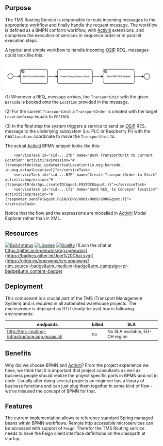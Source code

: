 ## Purpose

The TMS Routing Service is responsible to route incoming messages to the
appropriate workflow and finally handle the request message. The workflow
is defined as a BMPN conform workflow, with [Activiti](https://www.activiti.org)
extensions, and comprises the execution of services in sequence order or in parallel
execution steps.

A typical and simple workflow to handle incoming [OSIP][2]
REQ_ messages could look like this:

![Workflow][1]
 
(1) Whenever a REQ_ message arrives, the `TransportUnit` with the given
`Barcode` is booked onto the `Location` provided in the message.

(2) For the current `TransportUnit` a `TransportOrder` is created with
the target `LocationGroup` equals to `FGSTOCK`.

(3) In the final step the system triggers a service to send an [OSIP][2] RES_
message to the underlying subsystem (i.e. PLC or Raspberry Pi) with the
next `Location` coordinate to move the `TransportUnit` to.

The actual [Activiti](https://www.activiti.org) BPMN snippet looks like this:

```
    <serviceTask id="sid-...27D" name="Book TransportUnit to current Location" activiti:expression="#{transportUnitApi.updateActualLocation(in.msg.barcode, in.msg.actualLocation)}"></serviceTask>
    <serviceTask id="sid-...B7F" name="Create TransportOrder to Stock" activiti:expression="#{transportOrderApi.createTO(&quot;FGSTOCK&quot;)}"></serviceTask>
    <serviceTask id="sid-...C72" name="Send RES_ to Conveyor location" activiti:expression="#{responder.sendTo(&quot;FGIN/CONV/0001/0000/0000&quot;)}"></serviceTask>
```

Notice that the flow and the expressions are modelled in [Activiti](https://www.activiti.org)
Model Explorer rather than in XML.

## Resources

[![Build status](https://travis-ci.com/openwms/org.openwms.tms.routing.svg?branch=master)](https://travis-ci.com/openwms/org.openwms.tms.routing)
[![License](https://img.shields.io/badge/License-Apache%202.0-blue.svg)](LICENSE)
[![Quality](https://sonarcloud.io/api/project_badges/measure?project=org.openwms:org.openwms.tms.routing&metric=alert_status)](https://sonarcloud.io/dashboard?id=org.openwms:org.openwms.tms.routing)
[![Join the chat at https://gitter.im/openwms/org.openwms](https://badges.gitter.im/Join%20Chat.svg)](https://gitter.im/openwms/org.openwms?utm_source=badge&utm_medium=badge&utm_campaign=pr-badge&utm_content=badge)

## Deployment
This component is a crucial part of the TMS (Transport Management System) and is required
in all automated warehouse projects. The microservice is deployed as RTU
(ready-to-use) box in following environments:

| endpoints | billed | SLA |
| --------- | ------ | --- |
| http://tms-routing-infrastructure.app.gcaas.ch | no | No SLA available, EU-CH region |

## Benefits

Why did we choose BPMN and [Activiti](https://www.activiti.org)? From the project experience we have,
we think that it is important that project consultants as well as
business people should realize the project specific parts in BPMN and not
in code. Usually after doing several projects an engineer has a library
of business functions and can just plug them together in some kind of
flow - we've misused the concept of BPMN for that.

## Features

The current implementation allows to reference standard Spring managed
beans within BPMN workflows. Remote http accessible microservices can
be accessed with support of `Feign`. Therefor the TMS Routing service
needs to have the Feign client interface definitions on the classpath at
startup.

[1]: images/workflow.png
[2]: https://www.interface21.io/osip
